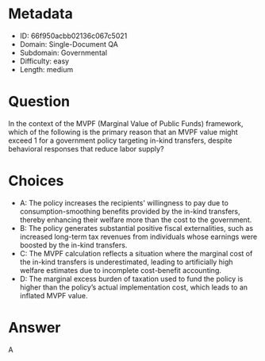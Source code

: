 # Metadata

- ID: 66f950acbb02136c067c5021
- Domain: Single-Document QA
- Subdomain: Governmental
- Difficulty: easy
- Length: medium

# Question

In the context of the MVPF (Marginal Value of Public Funds) framework, which of the following is the primary reason that an MVPF value might exceed 1 for a government policy targeting in-kind transfers, despite behavioral responses that reduce labor supply?

# Choices

- A: The policy increases the recipients' willingness to pay due to consumption-smoothing benefits provided by the in-kind transfers, thereby enhancing their welfare more than the cost to the government.
- B: The policy generates substantial positive fiscal externalities, such as increased long-term tax revenues from individuals whose earnings were boosted by the in-kind transfers.
- C: The MVPF calculation reflects a situation where the marginal cost of the in-kind transfers is underestimated, leading to artificially high welfare estimates due to incomplete cost-benefit accounting.
- D: The marginal excess burden of taxation used to fund the policy is higher than the policy’s actual implementation cost, which leads to an inflated MVPF value.

# Answer

A
